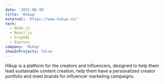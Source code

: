 ```yaml
---
date: '2021-06-30'
title: 'Hikup'
external: 'https://www.hikup.co/'
tech:
  - Node.js
  - React.js
  - GraphQL
  - Express
company: 'Hikup'
showInProjects: false
---
```


Hikup is a platform for the creators and Influencers, designed to help them lead sustainable content creation, help them have a personalized creator portfolio and meet brands for influencer marketing campaigns.
